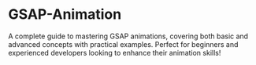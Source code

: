 # GSAP-Animation
A complete guide to mastering GSAP animations, covering both basic and advanced concepts with practical examples. Perfect for beginners and experienced developers looking to enhance their animation skills!
